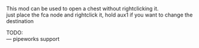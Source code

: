 This mod can be used to open a chest without rightclicking it.  
just place the fca node and rightclick it, hold aux1 if you want to change the destination

TODO:  
— pipeworks support

